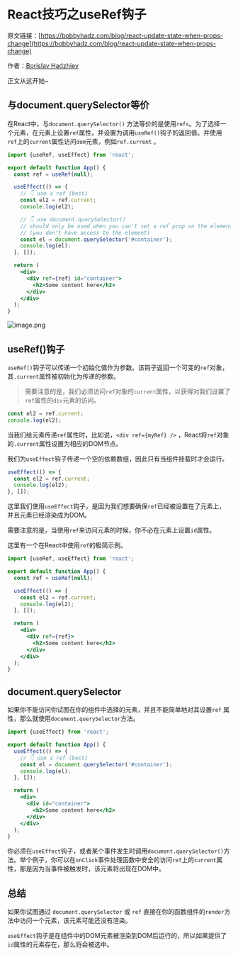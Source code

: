 # React技巧之useRef钩子

原文链接：[https://bobbyhadz.com/blog/react-update-state-when-props-change](https://bobbyhadz.com/blog/react-update-state-when-props-change)

作者：[Borislav Hadzhiev](https://bobbyhadz.com/about)

正文从这开始~

## 与document.querySelector等价

在React中，与`document.querySelector()` 方法等价的是使用`refs`。为了选择一个元素，在元素上设置`ref`属性，并设置为调用`useRef()`钩子的返回值。并使用`ref`上的`current`属性访问`dom`元素，例如`ref.current` 。

```jsx
import {useRef, useEffect} from 'react';

export default function App() {
  const ref = useRef(null);

  useEffect(() => {
    // 👇️ use a ref (best)
    const el2 = ref.current;
    console.log(el2);

    // 👇️ use document.querySelector()
    // should only be used when you can't set a ref prop on the element
    // (you don't have access to the element)
    const el = document.querySelector('#container');
    console.log(el);
  }, []);

  return (
    <div>
      <div ref={ref} id="container">
        <h2>Some content here</h2>
      </div>
    </div>
  );
}
```

![image.png](https://p1-juejin.byteimg.com/tos-cn-i-k3u1fbpfcp/3f32f23cc83e4b4aa0346afecc9ac85a~tplv-k3u1fbpfcp-watermark.image?)

## useRef()钩子

`useRef()`钩子可以传递一个初始化值作为参数。该钩子返回一个可变的`ref`对象，其`.current`属性被初始化为传递的参数。

> 需要注意的是，我们必须访问`ref`对象的`current`属性，以获得对我们设置了`ref`属性的`div`元素的访问。
>

```jsx
const el2 = ref.current;
console.log(el2);
```

当我们给元素传递`ref`属性时，比如说，`<div ref={myRef} />` ，React将`ref`对象的`.current`属性设置为相应的DOM节点。

我们为`useEffect`钩子传递一个空的依赖数组，因此只有当组件挂载时才会运行。

```jsx
useEffect(() => {
  const el2 = ref.current;
  console.log(el2);
}, []);
```

这里我们使用`useEffect`钩子，是因为我们想要确保`ref`已经被设置在了元素上，并且元素已经渲染成为DOM。

需要注意的是，当使用`ref`来访问元素的时候，你不必在元素上设置`id`属性。

这里有一个在React中使用`ref`的极简示例。

```jsx
import {useRef, useEffect} from 'react';

export default function App() {
  const ref = useRef(null);

  useEffect(() => {
    const el2 = ref.current;
    console.log(el2);
  }, []);

  return (
    <div>
      <div ref={ref}>
        <h2>Some content here</h2>
      </div>
    </div>
  );
}
```

## document.querySelector

如果你不能访问你试图在你的组件中选择的元素，并且不能简单地对其设置`ref` 属性，那么就使用`document.querySelector`方法。

```jsx
import {useEffect} from 'react';

export default function App() {
  useEffect(() => {
    // 👇️ use a ref (best)
    const el = document.querySelector('#container');
    console.log(el);
  }, []);

  return (
    <div>
      <div id="container">
        <h2>Some content here</h2>
      </div>
    </div>
  );
}
```

你必须在`useEffect`钩子，或者某个事件发生时调用`document.querySelector()`方法。举个例子，你可以在`onClick`事件处理函数中安全的访问`ref`上的`current`属性，那是因为当事件被触发时，该元素将出现在DOM中。

## 总结

如果你试图通过 `document.querySelector` 或 `ref` 直接在你的函数组件的`render`方法中访问一个元素，该元素可能还没有渲染。

`useEffect`钩子是在组件中的DOM元素被渲染到DOM后运行的，所以如果提供了`id`属性的元素存在，那么将会被选中。

